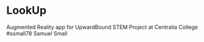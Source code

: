 # LookUp
Augmented Reality app for UpwardBound STEM Project at Centralia College
#ssmall78
Samuel Small
